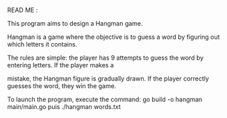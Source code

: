 READ ME :


This program aims to design a Hangman game.

Hangman is a game where the objective is to guess a word by figuring out which letters it contains.

The rules are simple: the player has 9 attempts to guess the word by entering letters. If the player makes a 

mistake, the Hangman figure is gradually drawn. If the player correctly guesses the word, they win the game.

To launch the program, execute the command: go build -o hangman main/main.go puis ./hangman words.txt